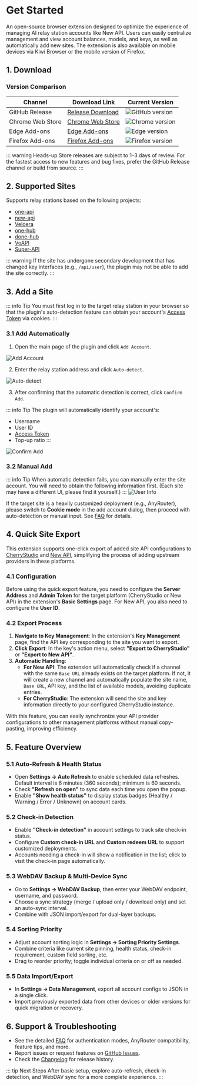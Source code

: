 # Get Started

An open-source browser extension designed to optimize the experience of managing AI relay station accounts like New API. Users can easily centralize management and view account balances, models, and keys, as well as automatically add new sites. The extension is also available on mobile devices via Kiwi Browser or the mobile version of Firefox.

## 1. Download


### Version Comparison

| Channel | Download Link | Current Version |
|---------|---------------|-----------------|
| GitHub Release | [Release Download](https://github.com/qixing-jk/all-api-hub/releases) | ![GitHub version](https://img.shields.io/github/v/release/qixing-jk/all-api-hub?label=GitHub&logo=github&style=flat) |
| Chrome Web Store | [Chrome Web Store](https://chromewebstore.google.com/detail/lapnciffpekdengooeolaienkeoilfeo) | ![Chrome version](https://img.shields.io/chrome-web-store/v/lapnciffpekdengooeolaienkeoilfeo?label=Chrome&logo=googlechrome&style=flat) |
| Edge Add-ons | [Edge Add-ons](https://microsoftedge.microsoft.com/addons/detail/pcokpjaffghgipcgjhapgdpeddlhblaa) | ![Edge version](https://img.shields.io/badge/dynamic/json?label=Edge&prefix=v&query=%24.version&url=https%3A%2F%2Fmicrosoftedge.microsoft.com%2Faddons%2Fgetproductdetailsbycrxid%2Fpcokpjaffghgipcgjhapgdpeddlhblaa&logo=microsoftedge&style=flat) |
| Firefox Add-ons | [Firefox Add-ons](https://addons.mozilla.org/firefox/addon/%E4%B8%AD%E8%BD%AC%E7%AB%99%E7%AE%A1%E7%90%86%E5%99%A8-all-api-hub/) | ![Firefox version](https://img.shields.io/amo/v/%7Bbc73541a-133d-4b50-b261-36ea20df0d24%7D?label=Firefox&logo=firefoxbrowser&style=flat) |

::: warning Heads-up
Store releases are subject to 1–3 days of review. For the fastest access to new features and bug fixes, prefer the GitHub Release channel or build from source.
:::

## 2. Supported Sites

Supports relay stations based on the following projects:
- [one-api](https://github.com/songquanpeng/one-api)
- [new-api](https://github.com/QuantumNous/new-api)
- [Veloera](https://github.com/Veloera/Veloera)
- [one-hub](https://github.com/MartialBE/one-hub)
- [done-hub](https://github.com/deanxv/done-hub)
- [VoAPI](https://github.com/VoAPI/VoAPI)
- [Super-API](https://github.com/SuperAI-Api/Super-API)

::: warning
If the site has undergone secondary development that has changed key interfaces (e.g., `/api/user`), the plugin may not be able to add the site correctly.
:::

## 3. Add a Site

::: info Tip
You must first log in to the target relay station in your browser so that the plugin's auto-detection feature can obtain your account's [Access Token](#_3-2-manual-add) via cookies.
:::

### 3.1 Add Automatically

1. Open the main page of the plugin and click `Add Account`.

![Add Account](../static/image/add-account-btn.png)

2. Enter the relay station address and click `Auto-detect`.

![Auto-detect](../static/image/add-account-dialog-btn.png)

3. After confirming that the automatic detection is correct, click `Confirm Add`.

::: info Tip
The plugin will automatically identify your account's:
- Username
- User ID
- [Access Token](#_3-2-manual-add)
- Top-up ratio
:::

![Confirm Add](../static/image/add-account-dialog-ok-btn.png)

### 3.2 Manual Add

::: info Tip
When automatic detection fails, you can manually enter the site account. You will need to obtain the following information first. (Each site may have a different UI, please find it yourself.)
:::
![User Info](../static/image/site-user-info.png)

If the target site is a heavily customized deployment (e.g., AnyRouter), please switch to **Cookie mode** in the add account dialog, then proceed with auto-detection or manual input. See [FAQ](./faq.md#anyrouter-keeps-failing-what-should-i-do) for details.

## 4. Quick Site Export

This extension supports one-click export of added site API configurations to [CherryStudio](https://github.com/CherryHQ/cherry-studio) and [New API](https://github.com/QuantumNous/new-api), simplifying the process of adding upstream providers in these platforms.

### 4.1 Configuration

Before using the quick export feature, you need to configure the **Server Address** and **Admin Token** for the target platform (CherryStudio or New API) in the extension's **Basic Settings** page. For New API, you also need to configure the **User ID**.

### 4.2 Export Process

1. **Navigate to Key Management**: In the extension's **Key Management** page, find the API key corresponding to the site you want to export.
2. **Click Export**: In the key's action menu, select **"Export to CherryStudio"** or **"Export to New API"**.
3. **Automatic Handling**:
   * **For New API**: The extension will automatically check if a channel with the same `Base URL` already exists on the target platform. If not, it will create a new channel and automatically populate the site name, `Base URL`, API key, and the list of available models, avoiding duplicate entries.
   * **For CherryStudio**: The extension will send the site and key information directly to your configured CherryStudio instance.

With this feature, you can easily synchronize your API provider configurations to other management platforms without manual copy-pasting, improving efficiency.

## 5. Feature Overview

### 5.1 Auto-Refresh & Health Status

- Open **Settings → Auto Refresh** to enable scheduled data refreshes. Default interval is 6 minutes (360 seconds); minimum is 60 seconds.
- Check **"Refresh on open"** to sync data each time you open the popup.
- Enable **"Show health status"** to display status badges (Healthy / Warning / Error / Unknown) on account cards.

### 5.2 Check-in Detection

- Enable **"Check-in detection"** in account settings to track site check-in status.
- Configure **Custom check-in URL** and **Custom redeem URL** to support customized deployments.
- Accounts needing a check-in will show a notification in the list; click to visit the check-in page automatically.

### 5.3 WebDAV Backup & Multi-Device Sync

- Go to **Settings → WebDAV Backup**, then enter your WebDAV endpoint, username, and password.
- Choose a sync strategy (merge / upload only / download only) and set an auto-sync interval.
- Combine with JSON import/export for dual-layer backups.

### 5.4 Sorting Priority

- Adjust account sorting logic in **Settings → Sorting Priority Settings**.
- Combine criteria like current site pinning, health status, check-in requirement, custom field sorting, etc.
- Drag to reorder priority; toggle individual criteria on or off as needed.

### 5.5 Data Import/Export

- In **Settings → Data Management**, export all account configs to JSON in a single click.
- Import previously exported data from other devices or older versions for quick migration or recovery.

## 6. Support & Troubleshooting

- See the detailed [FAQ](./faq.md) for authentication modes, AnyRouter compatibility, feature tips, and more.
- Report issues or request features on [GitHub Issues](https://github.com/qixing-jk/all-api-hub/issues).
- Check the [Changelog](https://github.com/qixing-jk/all-api-hub/blob/main/CHANGELOG.md) for release history.

::: tip Next Steps
After basic setup, explore auto-refresh, check-in detection, and WebDAV sync for a more complete experience.
:::
